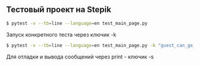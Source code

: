 ## Тестовый проект на Stepik

```bash
$ pytest -v --tb=line --language=en test_main_page.py
```

Запуск конкретного теста через ключик -k
```bash
$ pytest -v --tb=line --language=en test_main_page.py -k "guest_can_go_to_login_page"
```

Для отладки и вывода сообщений через print - ключик -s